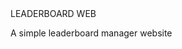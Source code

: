 <!DOCTYPE html>
<html>
<head>
<title>LBM</title>
</head>
<body>
  <h text-align:center >LEADERBOARD WEB</h>
  <p text-align:center >A simple leaderboard manager website</p>
  
</body>
</html>
